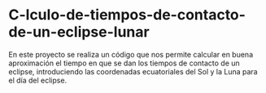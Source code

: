 # C-lculo-de-tiempos-de-contacto-de-un-eclipse-lunar
En este proyecto se realiza un código que nos permite calcular en buena aproximación el tiempo en que se dan los tiempos de contacto de un eclipse, introduciendo las coordenadas ecuatoriales del Sol y la Luna para el día del eclipse.
